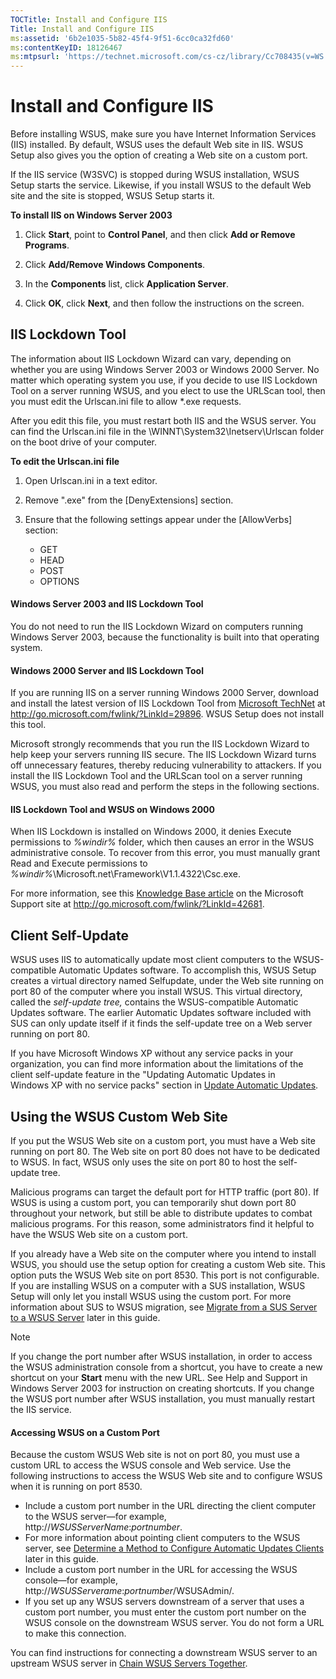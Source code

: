```yaml
---
TOCTitle: Install and Configure IIS
Title: Install and Configure IIS
ms:assetid: '6b2e1035-5b82-45f4-9f51-6cc0ca32fd60'
ms:contentKeyID: 18126467
ms:mtpsurl: 'https://technet.microsoft.com/cs-cz/library/Cc708435(v=WS.10)'
---
```


Install and Configure IIS
=========================

Before installing WSUS, make sure you have Internet Information Services (IIS) installed. By default, WSUS uses the default Web site in IIS. WSUS Setup also gives you the option of creating a Web site on a custom port.

If the IIS service (W3SVC) is stopped during WSUS installation, WSUS Setup starts the service. Likewise, if you install WSUS to the default Web site and the site is stopped, WSUS Setup starts it.

**To install IIS on Windows Server 2003**
1.  Click **Start**, point to **Control Panel**, and then click **Add or Remove Programs**.

2.  Click **Add/Remove Windows Components**.

3.  In the **Components** list, click **Application Server**.

4.  Click **OK**, click **Next**, and then follow the instructions on the screen.

IIS Lockdown Tool
-----------------

The information about IIS Lockdown Wizard can vary, depending on whether you are using Windows Server 2003 or Windows 2000 Server. No matter which operating system you use, if you decide to use IIS Lockdown Tool on a server running WSUS, and you elect to use the URLScan tool, then you must edit the Urlscan.ini file to allow \*.exe requests.

After you edit this file, you must restart both IIS and the WSUS server. You can find the Urlscan.ini file in the \\WINNT\\System32\\Inetserv\\Urlscan folder on the boot drive of your computer.

**To edit the Urlscan.ini file**
1.  Open Urlscan.ini in a text editor.

2.  Remove ".exe" from the \[DenyExtensions\] section.

3.  Ensure that the following settings appear under the \[AllowVerbs\] section:

    -   GET
    -   HEAD
    -   POST
    -   OPTIONS

#### Windows Server 2003 and IIS Lockdown Tool

You do not need to run the IIS Lockdown Wizard on computers running Windows Server 2003, because the functionality is built into that operating system.

#### Windows 2000 Server and IIS Lockdown Tool

If you are running IIS on a server running Windows 2000 Server, download and install the latest version of IIS Lockdown Tool from [Microsoft TechNet](http://go.microsoft.com/fwlink/?linkid=29896) at http://go.microsoft.com/fwlink/?LinkId=29896. WSUS Setup does not install this tool.

Microsoft strongly recommends that you run the IIS Lockdown Wizard to help keep your servers running IIS secure. The IIS Lockdown Wizard turns off unnecessary features, thereby reducing vulnerability to attackers. If you install the IIS Lockdown Tool and the URLScan tool on a server running WSUS, you must also read and perform the steps in the following sections.

#### IIS Lockdown Tool and WSUS on Windows 2000

When IIS Lockdown is installed on Windows 2000, it denies Execute permissions to *%windir%* folder, which then causes an error in the WSUS administrative console. To recover from this error, you must manually grant Read and Execute permissions to *%windir%*\\Microsoft.net\\Framework\\V1.1.4322\\Csc.exe.

For more information, see this [Knowledge Base article](http://go.microsoft.com/fwlink/?linkid=42681) on the Microsoft Support site at http://go.microsoft.com/fwlink/?LinkId=42681.

Client Self-Update
------------------

WSUS uses IIS to automatically update most client computers to the WSUS-compatible Automatic Updates software. To accomplish this, WSUS Setup creates a virtual directory named Selfupdate, under the Web site running on port 80 of the computer where you install WSUS. This virtual directory, called the *self-update tree,* contains the WSUS-compatible Automatic Updates software. The earlier Automatic Updates software included with SUS can only update itself if it finds the self-update tree on a Web server running on port 80.

If you have Microsoft Windows XP without any service packs in your organization, you can find more information about the limitations of the client self-update feature in the "Updating Automatic Updates in Windows XP with no service packs" section in [Update Automatic Updates](https://technet.microsoft.com/4de6a129-fbf1-41ef-b255-5510554713c5).

Using the WSUS Custom Web Site
------------------------------

If you put the WSUS Web site on a custom port, you must have a Web site running on port 80. The Web site on port 80 does not have to be dedicated to WSUS. In fact, WSUS only uses the site on port 80 to host the self-update tree.

Malicious programs can target the default port for HTTP traffic (port 80). If WSUS is using a custom port, you can temporarily shut down port 80 throughout your network, but still be able to distribute updates to combat malicious programs. For this reason, some administrators find it helpful to have the WSUS Web site on a custom port.

If you already have a Web site on the computer where you intend to install WSUS, you should use the setup option for creating a custom Web site. This option puts the WSUS Web site on port 8530. This port is not configurable. If you are installing WSUS on a computer with a SUS installation, WSUS Setup will only let you install WSUS using the custom port. For more information about SUS to WSUS migration, see [Migrate from a SUS Server to a WSUS Server](https://technet.microsoft.com/5017f775-c9b1-4b33-879f-a14056c6a01c) later in this guide.

> [!NOTE]
> If you change the port number after WSUS installation, in order to access the WSUS administration console from a shortcut, you have to create a new shortcut on your **Start** menu with the new URL. See Help and Support in Windows Server 2003 for instruction on creating shortcuts. If you change the WSUS port number after WSUS installation, you must manually restart the IIS service. 

#### Accessing WSUS on a Custom Port

Because the custom WSUS Web site is not on port 80, you must use a custom URL to access the WSUS console and Web service. Use the following instructions to access the WSUS Web site and to configure WSUS when it is running on port 8530.

-   Include a custom port number in the URL directing the client computer to the WSUS server—for example, http://*WSUSServerName*:*portnumber*.
-   For more information about pointing client computers to the WSUS server, see [Determine a Method to Configure Automatic Updates Clients](https://technet.microsoft.com/8b786951-a481-49a6-a0e6-69189e58f2ab) later in this guide.
-   Include a custom port number in the URL for accessing the WSUS console—for example, http://*WSUSServerame*:*portnumber*/WSUSAdmin/.
-   If you set up any WSUS servers downstream of a server that uses a custom port number, you must enter the custom port number on the WSUS console on the downstream WSUS server. You do not form a URL to make this connection.
    
You can find instructions for connecting a downstream WSUS server to an upstream WSUS server in [Chain WSUS Servers Together](https://technet.microsoft.com/ccf5da8c-62c3-4dfd-a5a4-b4da50f0b2ff).
